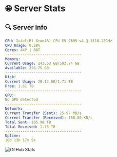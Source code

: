 # 🌐 Server Stats
## 🔍 Server Info
```yaml
CPU: Intel(R) Xeon(R) CPU E5-2699 v4 @ 1318.12GHz
CPU Usage: 0.20%
Cores: 44P | 88T
-----------------------------------
Memory:
Current Usage: 143.63 GB/503.74 GB
Available: 356.75 GB
-----------------------------------
Disk:
Current Usage: 20.13 GB/1.71 TB
Free: 1.61 TB
-----------------------------------
GPU:
No GPU detected
-----------------------------------
Network:
Current Transfer (Sent): 25.97 MB/s
Current Transfer (Received): 158.80 KB/s
Total Sent: 105.98 TB
Total Received: 1.75 TB
-----------------------------------
Uptime:
10d 13h 17m 9s
```
![GitHub Stats](https://img.shields.io/badge/Updated-2025-02-18_12:00:27-blue)